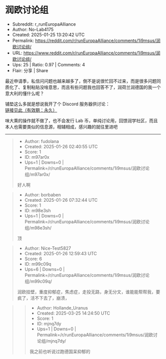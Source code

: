 # 润欧讨论组

- Subreddit: r_runEuropaAlliance
- Author: No-Lab4175
- Created: 2025-01-25 13:20:42 UTC
- Permalink: https://reddit.com/r/runEuropaAlliance/comments/1i9msus/润欧讨论组/
- URL: https://www.reddit.com/r/runEuropaAlliance/comments/1i9msus/润欧讨论组/
- Ups: 25 | Ratio: 0.97 | Comments: 4
- Flair: 分享 | Share


最近申请季，私信问问题也越来越多了，倒不是说很忙回不过来，而是很多问题同质化了、复制粘贴没啥意思，而且有些问题我也回答不了，润荷兰润德国的我一个意大利的懂什么呢？

铺垫这么多就是想说我开了个 Discord
服务器供讨论：[链接见此（有效期：永久）](https://discord.gg/AEc3Xy8kgr)

味大熏的操作就不做了，也不会发行 Lab
币，单纯讨论用，回馈润学社区，而且本人也需要类似的信息源，相辅相成，感兴趣的就往里进吧


---

> - Author: fudolana
> - Created: 2025-01-26 02:40:55 UTC
> - Score: 1
> - ID: m97ar0x
> - Ups=1 | Downs=0 | Permalink=/r/runEuropaAlliance/comments/1i9msus/润欧讨论组/m97ar0x/
>
> 好人啊

> - Author: borbaben
> - Created: 2025-01-26 07:32:44 UTC
> - Score: 1
> - ID: m98e3sh
> - Ups=1 | Downs=0 | Permalink=/r/runEuropaAlliance/comments/1i9msus/润欧讨论组/m98e3sh/
>
> 顶

> - Author: Nice-Test5827
> - Created: 2025-01-26 12:59:43 UTC
> - Score: 6
> - ID: m99c09q
> - Ups=6 | Downs=0 | Permalink=/r/runEuropaAlliance/comments/1i9msus/润欧讨论组/m99c09q/
>
> 润欧挂壁，重度抑郁症，焦虑症，走投无路，身无分文，谁能能帮帮我，要疯了，活不下去了，崩溃，

>> - Author: Hollande_Uranus
>> - Created: 2025-03-25 14:24:50 UTC
>> - Score: 1
>> - ID: mjnq7dy
>> - Ups=1 | Downs=0 | Permalink=/r/runEuropaAlliance/comments/1i9msus/润欧讨论组/mjnq7dy/
>>
>> 我之前也听说过跑德国呆抑郁的
